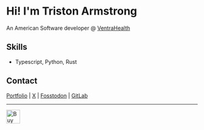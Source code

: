 # Hi! I'm Triston Armstrong
An American Software developer @ [VentraHealth](https://ventrahealth.com)

## Skills
- Typescript, Python, Rust

## Contact
[Portfolio](https://tristonarmstrong.com) | [X](https://x.com/triston_armstr) | [Fosstodon](https://fosstodon.org/@TristonArmstrong) | [GitLab](https://gitlab.com/Tarmstrong95)

--- 

<a href='https://ko-fi.com/U7U5VNPZ4' target='_blank'><img height='36' style='border:0px;height:36px;' src='https://storage.ko-fi.com/cdn/kofi2.png?v=3' border='0' alt='Buy Me a Coffee at ko-fi.com' /></a>
